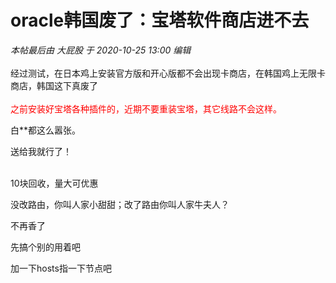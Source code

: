 # oracle韩国废了：宝塔软件商店进不去


<i class="pstatus"> 本帖最后由 大屁股 于 2020-10-25 13:00 编辑 </i><br />
<br />
经过测试，在日本鸡上安装官方版和开心版都不会出现卡商店，在韩国鸡上无限卡商店，韩国这下真废了<br />
<br />
<font color="Red">之前安装好宝塔各种插件的，近期不要重装宝塔，其它线路不会这样。</font>

白**都这么嚣张。

送给我就行了！<br />
<br />
<img src="static/image/smiley/default/lol.gif" smilieid="12" border="0" alt="" /><img src="static/image/smiley/default/lol.gif" smilieid="12" border="0" alt="" /><img src="static/image/smiley/default/lol.gif" smilieid="12" border="0" alt="" />

10块回收，量大可优惠<img src="static/image/smiley/default/titter.gif" smilieid="9" border="0" alt="" />

没改路由，你叫人家小甜甜；改了路由你叫人家牛夫人？<img id="aimg_NJ4sw" onclick="zoom(this, this.src, 0, 0, 0)" class="zoom" src="https://cdn.jsdelivr.net/gh/hishis/forum-master/public/images/patch.gif" onmouseover="img_onmouseoverfunc(this)" onload="thumbImg(this)" border="0" alt="" />

不再香了

先搞个别的用着吧<img id="aimg_imM6W" onclick="zoom(this, this.src, 0, 0, 0)" class="zoom" src="https://cdn.jsdelivr.net/gh/hishis/forum-master/public/images/patch.gif" onmouseover="img_onmouseoverfunc(this)" onload="thumbImg(this)" border="0" alt="" />

加一下hosts指一下节点吧
